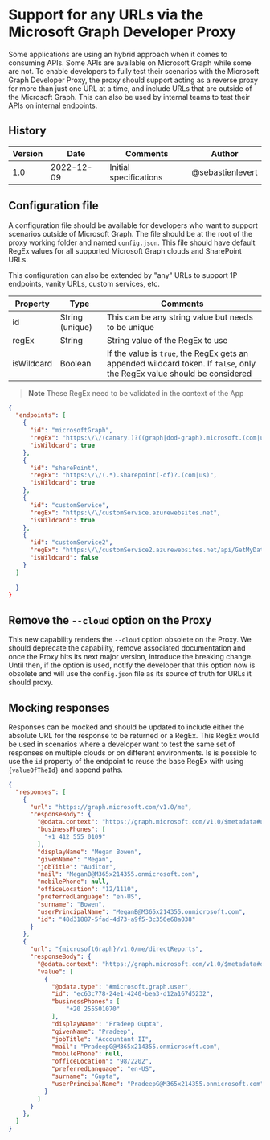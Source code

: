 # Support for any URLs via the Microsoft Graph Developer Proxy

Some applications are using an hybrid approach when it comes to consuming APIs. Some APIs are available on Microsoft Graph while some are not. To enable developers to fully test their scenarios with the Microsoft Graph Developer Proxy, the proxy should support acting as a reverse proxy for more than just one URL at a time, and include URLs that are outside of the Microsoft Graph. This can also be used by internal teams to test their APIs on internal endpoints.

## History

| Version | Date | Comments | Author |
| ------- | -------- | ----- | --- |
| 1.0 | 2022-12-09 | Initial specifications | @sebastienlevert


## Configuration file

A configuration file should be available for developers who want to support scenarios outside of Microsoft Graph. The file should be at the root of the proxy working folder and named `config.json`. This file should have default RegEx values for all supported Microsoft Graph clouds and SharePoint URLs.

This configuration can also be extended by "any" URLs to support 1P endpoints, vanity URLs, custom services, etc.

| Property | Type | Comments |
| ------- | -------- | ----- |
| id | String (unique) | This can be any string value but needs to be unique |
| regEx | String | String value of the RegEx to use |
| isWildcard | Boolean | If the value is `true`, the RegEx gets an appended wildcard token. If `false`, only the RegEx value should be considered |

> **Note**
> These RegEx need to be validated in the context of the App

```json
{
  "endpoints": [
    { 
      "id": "microsoftGraph",
      "regEx": "https:\/\/(canary.)?((graph|dod-graph).microsoft.(com|us)|microsoftgraph.chinacloudapi.cn)",
      "isWildcard": true
    },
    {
      "id": "sharePoint",
      "regEx": "https:\/\/(.*).sharepoint(-df)?.(com|us)",
      "isWildcard": true
    },
    {
      "id": "customService",
      "regEx": "https:\/\/customService.azurewebsites.net",
      "isWildcard": true
    },
    {
      "id": "customService2",
      "regEx": "https:\/\/customService2.azurewebsites.net/api/GetMyData",
      "isWildcard": false
    }
  ]
    
  }
}
```

## Remove the `--cloud` option on the Proxy

This new capability renders the `--cloud` option obsolete on the Proxy. We should deprecate the capability, remove associated documentation and once the Proxy hits its next major version, introduce the breaking change. Until then, if the option is used, notify the developer that this option now is obsolete and will use the `config.json` file as its source of truth for URLs it should proxy.

## Mocking responses

Responses can be mocked and should be updated to include either the absolute URL for the response to be returned or a RegEx. This RegEx would be used in scenarios where a developer want to test the same set of responses on multiple clouds or on different environments. Is is possible to use the `id` property of the endpoint to reuse the base RegEx with using `{valueOfTheId}` and append paths.

```json
{
  "responses": [
    {
      "url": "https://graph.microsoft.com/v1.0/me",
      "responseBody": {
        "@odata.context": "https://graph.microsoft.com/v1.0/$metadata#users/$entity",
        "businessPhones": [
          "+1 412 555 0109"
        ],
        "displayName": "Megan Bowen",
        "givenName": "Megan",
        "jobTitle": "Auditor",
        "mail": "MeganB@M365x214355.onmicrosoft.com",
        "mobilePhone": null,
        "officeLocation": "12/1110",
        "preferredLanguage": "en-US",
        "surname": "Bowen",
        "userPrincipalName": "MeganB@M365x214355.onmicrosoft.com",
        "id": "48d31887-5fad-4d73-a9f5-3c356e68a038"
      }
    },
    {
      "url": "{microsoftGraph}/v1.0/me/directReports",
      "responseBody": {
        "@odata.context": "https://graph.microsoft.com/v1.0/$metadata#directoryObjects",
        "value": [
          {
            "@odata.type": "#microsoft.graph.user",
            "id": "ec63c778-24e1-4240-bea3-d12a167d5232",
            "businessPhones": [
                "+20 255501070"
            ],
            "displayName": "Pradeep Gupta",
            "givenName": "Pradeep",
            "jobTitle": "Accountant II",
            "mail": "PradeepG@M365x214355.onmicrosoft.com",
            "mobilePhone": null,
            "officeLocation": "98/2202",
            "preferredLanguage": "en-US",
            "surname": "Gupta",
            "userPrincipalName": "PradeepG@M365x214355.onmicrosoft.com"
          }
        ]
      }
    },
  ]
}
```